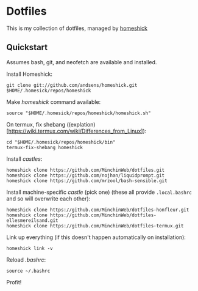 Dotfiles
========

This is my collection of dotfiles, managed by [homeshick](https://github.com/andsens/homeshick)

Quickstart
----------

Assumes bash, git, and neofetch are available and installed.

Install Homeshick:

    git clone git://github.com/andsens/homeshick.git $HOME/.homesick/repos/homeshick

Make *homeshick* command available:

    source "$HOME/.homesick/repos/homeshick/homeshick.sh"

On termux, fix shebang ((explation)[https://wiki.termux.com/wiki/Differences_from_Linux]):

    cd "$HOME/.homesick/repos/homeshick/bin"
    termux-fix-shebang homeshick

Install *castles*:

    homeshick clone https://github.com/MinchinWeb/dotfiles.git
    homeshick clone https://github.com/nojhan/liquidprompt.git
    homeshick clone https://github.com/mrzool/bash-sensible.git

Install machine-specific *castle* (pick one) (these all provide `.local.bashrc` and so will overwrite each other):

    homeshick clone https://github.com/MinchinWeb/dotfiles-honfleur.git
    homeshick clone https://github.com/MinchinWeb/dotfiles-ellesmereilsand.git
    homeshick clone https://github.com/MinchinWeb/dotfiles-termux.git

Link up everything (if this doesn't happen automatically on installation):

    homeshick link -v

Reload *.bashrc*:

    source ~/.bashrc

Profit!
